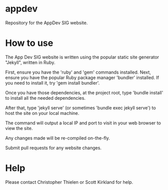 # appdev
Repository for the AppDev SIG website.

# How to use
The App Dev SIG website is written using the popular static site generator
"Jekyll", written in Ruby.

First, ensure you have the 'ruby' and 'gem' commands installed. Next,
ensure you have the popular Ruby package manager 'bundler' installed. If
you need to install it, try 'gem install bundler'.

Once you have those dependencies, at the project root, type 'bundle install'
to install all the needed dependencies.

After that, type 'jekyll serve' (or sometimes 'bundle exec jekyll serve')
to host the site on your local machine.

The command will output a local IP and port to visit in your web browser
to view the site.

Any changes made will be re-compiled on-the-fly.

Submit pull requests for any website changes.

# Help
Please contact Christopher Thielen or Scott Kirkland for help.